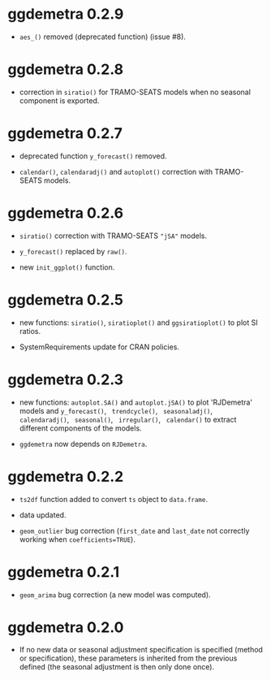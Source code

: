 # ggdemetra 0.2.9

* `aes_()` removed (deprecated function) (issue #8).

# ggdemetra 0.2.8

* correction in `siratio()` for TRAMO-SEATS models when no seasonal component is exported.

# ggdemetra 0.2.7

* deprecated function `y_forecast()` removed.

* `calendar()`, `calendaradj()` and `autoplot()` correction with TRAMO-SEATS models.

# ggdemetra 0.2.6

* `siratio()` correction with TRAMO-SEATS `"jSA"` models.

* `y_forecast()` replaced by `raw()`.

* new `init_ggplot()` function.

# ggdemetra 0.2.5

* new functions: `siratio()`, `siratioplot()` and `ggsiratioplot()` to plot SI ratios.

* SystemRequirements update for CRAN policies.

# ggdemetra 0.2.3

* new functions: `autoplot.SA()` and `autoplot.jSA()` to plot 'RJDemetra' models and `y_forecast()`, ` trendcycle()`, ` seasonaladj()`, ` calendaradj()`, ` seasonal()`, ` irregular()`, ` calendar()` to extract different components of the models.

* `ggdemetra` now depends on `RJDemetra`.

# ggdemetra 0.2.2

* `ts2df` function added to convert `ts` object to `data.frame`.

* data updated.

* `geom_outlier` bug correction (`first_date` and `last_date` not correctly working when `coefficients=TRUE`).

# ggdemetra 0.2.1

* `geom_arima` bug correction (a new model was computed).

# ggdemetra 0.2.0

* If no new data or seasonal adjustment specification is specified (method or specification), these parameters is inherited from the previous defined (the seasonal adjustment is then only done once).


